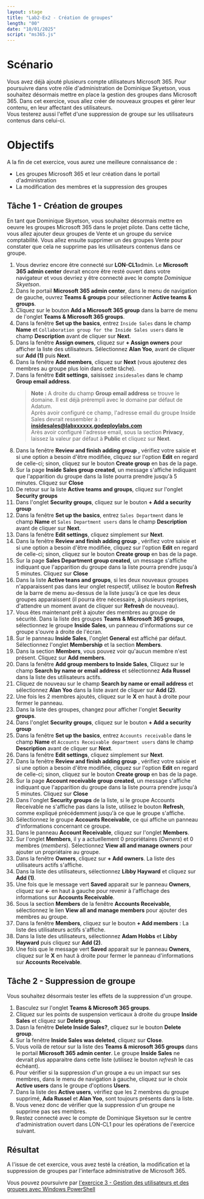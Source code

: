 ```yaml
---
layout: stage
title: "Lab2-Ex2 - Création de groupes"
length: "00"
date: "10/01/2025"
script: "ms365.js"
---
```

# Scénario
Vous avez déjà ajouté plusieurs compte utilisateurs Microsoft 365. Pour poursuivre dans votre rôle d'administration de Dominique Skyetson, vous souhaitez désormais mettre en place la gestion des groupes dans Microsoft 365. Dans cet exercice, vous allez créer de nouveaux groupes et gérer leur contenu, en leur affectant des utilisateurs.  
Vous testerez aussi l'effet d'une suppression de groupe sur les utilisateurs contenus dans celui-ci.

# Objectifs
A la fin de cet exercice, vous aurez une meilleure connaissance de :
- Les groupes Microsoft 365 et leur création dans le portail d'administration
- La modification des membres et la suppression des groupes

## Tâche 1 - Création de groupes
En tant que Dominique Skyetson, vous souhaitez désormais mettre en oeuvre les groupes Microsoft 365 dans le projet pilote. Dans cette tâche, vous allez ajouter deux groupes de Vente et un groupe du service comptabilité. Vous allez ensuite supprimer un des groupes Vente pour constater que cela ne supprime pas les utilisateurs contenus dans ce groupe.
1. Vous devriez encore être connecté sur **LON-CL1**admin. Le **Microsoft 365 admin center** devrait encore être resté ouvert dans votre navigateur et vous devriez y être connecté avec le compte *Dominique Skyetson*.
1. Dans le portail **Microsoft 365 admin center**, dans le menu de navigation de gauche, ouvrez **Teams & groups** pour sélectionner **Active teams & groups**.
1. Cliquez sur le bouton **Add a Microsoft 365 group** dans la barre de menu de l'onglet **Teams & Microsoft 365 groups**.
1. Dans la fenêtre **Set up the basics**, entrez ```Inside Sales``` dans le champ **Name** et ```Collaboration group for the Inside Sales users``` dans le champ **Description** avant de cliquer sur **Next**.
1. Dans la fenêtre **Assign owners**, cliquez sur **+ Assign owners** pour afficher la liste des utilisateurs. Sélectionnez **Alan Yoo**, avant de cliquer sur **Add (1)** puis **Next**. 
1. Dans la fenêtre **Add members**, cliquez sur **Next** (vous ajouterez des membres au groupe plus loin dans cette tâche).
1. Dans la fenêtre **Edit settings**, saisissez ```insidesales``` dans le champ **Group email address**.  
	>**Note :** A droite du champ **Group email address** se trouve le domaine. Il est déjà prérempli avec le domaine par défaut de Adatum.    
	Après avoir configuré ce champ, l'adresse email du groupe Inside Sales devrait ressembler à : **insidesales@labxxxxxx.godeploylabs.com**  
	Arès avoir configuré l'adresse email, sous la section **Privacy**, laissez la valeur par défaut à **Public** et cliquez sur **Next**.
1. Dans la fenêtre **Review and finish adding group** , vérifiez votre saisie et si une option a besoin d'être modifiée, cliquez sur l'option **Edit** en regard de celle-ci; sinon, cliquez sur le bouton **Create group** en bas de la page.
1. Sur la page **Inside Sales group created**, un message s'affiche indiquant que l'apparition du groupe dans la liste pourra prendre jusqu'à 5 minutes. Cliquez sur **Close**
1. De retour sur la liste **Active teams and groups**, cliquez sur l'onglet **Security groups**
1. Dans l'onglet **Security groups**, cliquez sur le bouton **+ Add a security group**
1. Dans la fenêtre **Set up the basics**, entrez ```Sales Department``` dans le champ **Name** et ```Sales Department users``` dans le champ **Description** avant de cliquer sur **Next**.
1. Dans la fenêtre **Edit settings**, cliquez simplement sur **Next**.
1. Dans la fenêtre **Review and finish adding group** , vérifiez votre saisie et si une option a besoin d'être modifiée, cliquez sur l'option **Edit** en regard de celle-ci; sinon, cliquez sur le bouton **Create group** en bas de la page.
1. Sur la page **Sales Department group created**, un message s'affiche indiquant que l'apparition du groupe dans la liste pourra prendre jusqu'à 5 minutes. Cliquez sur **Close**
1. Dans la liste **Active teans and groups**, si les deux nouveaux groupes n'apparaissent pas dans leur onglet respectif, utilisez le bouton **Refresh** de la barre de menu au-dessus de la liste jusqu'à ce que les deux groupes apparaissent (il pourra être nécessaire, à plusieurs reprises, d'attendre un moment avant de cliquer sur **Refresh** de nouveau).
1. Vous êtes maintenant prêt à ajouter des membres au groupe de sécurité. Dans la liste des groupes **Teams & Microsoft 365 groups**, sélectionnez le groupe **Inside Sales**, un panneau d'informations sur ce groupe s'ouvre à droite de l'écran.
1. Sur le panneau **Inside Sales**, l'onglet **General** est affiché par défaut. Sélectionnez l'onglet **Membership** et la section **Members**.
1. Dans la section **Members**, vous pouvez voir qu'aucun membre n'est présent. Cliquez sur **Add members**. 
1. Dans la fenêtre **Add group members to Inside Sales**, Cliquez sur le champ **Search by name or email address** et sélectionnez **Ada Russel** dans la liste des utilisateurs actifs.
1. Cliquez de nouveau sur le champ **Search by name or email address** et sélectionnez **Alan Yoo** dans la liste avant de cliquer sur **Add (2)**. 
1. Une fois les 2 membres ajoutés, cliquez sur le **X** en haut à droite pour fermer le panneau.
1. Dans la liste des groupes, changez pour afficher l'onglet **Security groups**.
1. Dans l'onglet **Security groups**, cliquez sur le bouton **+ Add a security group**
1. Dans la fenêtre **Set up the basics**, entrez ```Accounts receivable``` dans le champ **Name** et ```Accounts Receivable department users``` dans le champ **Description** avant de cliquer sur **Next**.
1. Dans la fenêtre **Edit settings**, cliquez simplement sur **Next**.
1. Dans la fenêtre **Review and finish adding group** , vérifiez votre saisie et si une option a besoin d'être modifiée, cliquez sur l'option **Edit** en regard de celle-ci; sinon, cliquez sur le bouton **Create group** en bas de la page.
1. Sur la page **Account receivable group created**, un message s'affiche indiquant que l'apparition du groupe dans la liste pourra prendre jusqu'à 5 minutes. Cliquez sur **Close**
1. Dans l'onglet **Security groups** de la liste, si le groupe Accounts Receivable ne s'affiche pas dans la liste, utilisez le bouton **Refresh**, comme expliqué précédemment jusqu'à ce que le groupe s'affiche.
1. Sélectionnez le groupe **Accounts Receivable**, ce qui affiche un panneau d'informations concernant ce groupe.
1. Dans le panneau **Account Receivable**, cliquez sur l'onglet **Members**.
1. Sur l'onglet **Members**, il y a actuellement 0 propriétaires (*Owners*) et 0 membres (*members*). Sélectionnez **View all and manage owners** pour ajouter un propriétaire au groupe.
1. Dans la fenêtre **Owners**, cliquez sur **+ Add owners**. La liste des utilisateurs actifs s'affiche.
1. Dans la liste des utilisateurs, sélectionnez **Libby Hayward** et cliquez sur **Add (1)**.
1. Une fois que le message vert **Saved** apparait sur le panneau **Owners**, cliquez sur **<-** en haut à gauche pour revenir à l'affichage des informations sur **Accounts Receivable**.
1. Sous la section **Members** de la fenêtre **Accounts Receivable**, sélectionnez le lien **View all and manage members** pour ajouter des membres au groupe. 
1. Dans la fenêtre **Members**, cliquez sur le bouton **+ Add members** : La liste des utilisateurs actifs s'affiche.
1. Dans la liste des utilisateurs, sélectionnez **Adam Hobbs** et **Libby Hayward** puis cliquez sur **Add (2)**.
1. Une fois que le message vert **Saved** apparait sur le panneau **Owners**, cliquez sur le **X** en haut à droite pour fermer le panneau d'informations sur **Accounts Receivable**.
 
## Tâche 2 - Suppression de groupe
Vous souhaitez désormais tester les effets de la suppression d'un groupe.  
1. Basculez sur l'onglet **Teams & Microsoft 365 groups**.
1. Cliquez sur les points de suspension verticaux à droite du groupe **Inside Sales** et cliquez sur **Delete group**. 
1. Dasn la fenêtre **Delete Inside Sales?**, cliquez sur le bouton **Delete group**.
1. Sur la fenêtre **Inside Sales was deleted**, cliquez sur **Close**.
1. Vous voilà de retour sur la liste des **Teams & microsoft 365 groups** dans le portail **Microsoft 365 admin center**. Le groupe **Inside Sales** ne devrait plus apparaitre dans cette liste (utilisez le bouton *refresh* le cas échéant).
1. Pour vérifier si la suppression d'un groupe a eu un impact sur ses membres, dans le menu de navigation à gauche, cliquez sur le choix **Active users** dans le groupe d'options **Users**.
1. Dans la liste des **Active users**, vérifiez que les 2 membres du groupe supprimé, **Ada Russel** et **Alan Yoo**, sont toujours présents dans la liste.
1. Vous venez donc de vérifier que la suppression d'un groupe ne supprime pas ses membres.
1. Restez connecté avec le compte de Dominique Skyetson sur le centre d'administration ouvert dans LON-CL1 pour les opérations de l'exercice suivant.

## Résultat
A l'issue de cet exercice, vous avez testé la création, la modification et la suppression de groupes par l'interface administrative de Microsoft 365.

Vous pouvez poursuivre par [l'exercice 3 - Gestion des utilisateurs et des groupes avec Windows PowerShell](lab2e3)